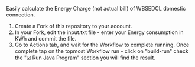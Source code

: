 Easily calculate the Energy Charge (not actual bill) of WBSEDCL domestic connection.

1. Create a Fork of this repository to your account.
2. In your Fork, edit the input.txt file - enter your Energy consumption in KWh and commit the file.
3. Go to Actions tab, and wait for the Workflow to complete running. Once complete tap on the topmost Workflow run - click on "build-run" check the "☑️ Run Java Program" section you will find the result.